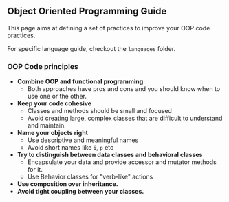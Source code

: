 ## Object Oriented Programming Guide

This page aims at defining a set of practices to improve your OOP code practices. 

For specific language guide, checkout the `languages` folder. 

### OOP Code principles

- __Combine OOP and functional programming__    
    - Both approaches have pros and cons and you should know when to use one or the other.
- __Keep your code cohesive__
    - Classes and methods should be small and focused
    - Avoid creating large, complex classes that are difficult to understand and maintain.
- __Name your objects right__
    - Use descriptive and meaningful names
    - Avoid short names like `i`, `p` etc
- __Try to distinguish between data classes and behavioral classes__ 
    - Encapsulate your data and provide accessor and mutator methods for it.
    - Use Behavior classes for "verb-like" actions
- __Use composition over inheritance.__
- __Avoid tight coupling between your classes.__



